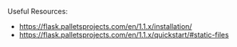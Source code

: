 Useful Resources:

- https://flask.palletsprojects.com/en/1.1.x/installation/
- https://flask.palletsprojects.com/en/1.1.x/quickstart/#static-files
